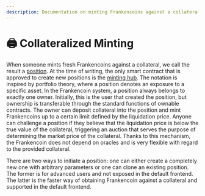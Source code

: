 ```yaml
---
description: Documentation on minting Frankencoins against a collateral.
---
```


# 🖨️ Collateralized Minting

When someone mints fresh Frankencoins against a collateral, we call the result a [position](https://github.com/Frankencoin-ZCHF/FrankenCoin/blob/main/contracts/Position.sol). At the time of writing, the only smart contract that is approved to create new positions is the [minting hub](https://github.com/Frankencoin-ZCHF/FrankenCoin/blob/main/contracts/MintingHub.sol). The notation is inspired by portfolio theory, where a position denotes an exposure to a specific asset. In the Frankencoin system, a position always belongs to exactly one owner. Initially, this is the user that created the position, but ownership is transferable through the standard functions of ownable contracts. The owner can deposit collateral into the position and mint Frankencoins up to a certain limit defined by the liquidation price. Anyone can challenge a position if they believe that the liquidation price is below the true value of the collateral, triggering an auction that serves the purpose of determining the market price of the collateral. Thanks to this mechanism, the Frankencoin does not depend on oracles and is very flexible with regard to the provided collateral.

There are two ways to initiate a position: one can either create a completely new one with arbitrary parameters or one can clone an existing position. The former is for advanced users and not exposed in the default frontend. The latter is the faster way of obtaining Frankencoin against a collateral and supported in the default frontend.
